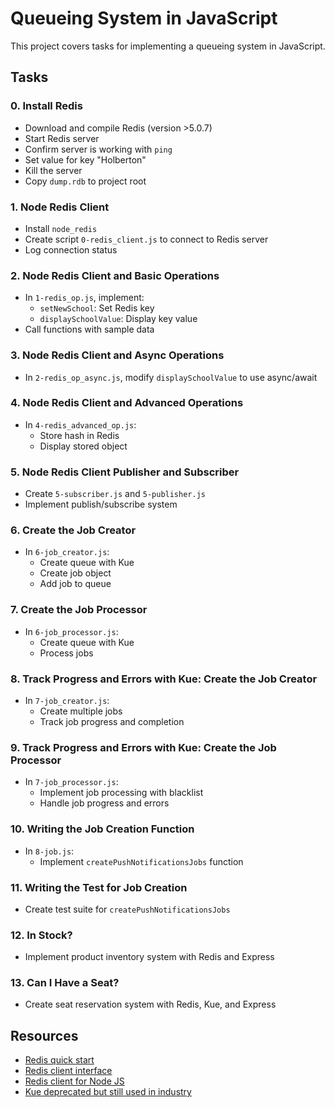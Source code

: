 # Queueing System in JavaScript

This project covers tasks for implementing a queueing system in JavaScript.

## Tasks

### 0. Install Redis

- Download and compile Redis (version >5.0.7)
- Start Redis server
- Confirm server is working with `ping`
- Set value for key "Holberton"
- Kill the server
- Copy `dump.rdb` to project root

### 1. Node Redis Client

- Install `node_redis`
- Create script `0-redis_client.js` to connect to Redis server
- Log connection status

### 2. Node Redis Client and Basic Operations

- In `1-redis_op.js`, implement:
  - `setNewSchool`: Set Redis key
  - `displaySchoolValue`: Display key value
- Call functions with sample data

### 3. Node Redis Client and Async Operations

- In `2-redis_op_async.js`, modify `displaySchoolValue` to use async/await

### 4. Node Redis Client and Advanced Operations

- In `4-redis_advanced_op.js`:
  - Store hash in Redis
  - Display stored object

### 5. Node Redis Client Publisher and Subscriber

- Create `5-subscriber.js` and `5-publisher.js`
- Implement publish/subscribe system

### 6. Create the Job Creator

- In `6-job_creator.js`:
  - Create queue with Kue
  - Create job object
  - Add job to queue

### 7. Create the Job Processor

- In `6-job_processor.js`:
  - Create queue with Kue
  - Process jobs

### 8. Track Progress and Errors with Kue: Create the Job Creator

- In `7-job_creator.js`:
  - Create multiple jobs
  - Track job progress and completion

### 9. Track Progress and Errors with Kue: Create the Job Processor

- In `7-job_processor.js`:
  - Implement job processing with blacklist
  - Handle job progress and errors

### 10. Writing the Job Creation Function

- In `8-job.js`:
  - Implement `createPushNotificationsJobs` function

### 11. Writing the Test for Job Creation

- Create test suite for `createPushNotificationsJobs`

### 12. In Stock?

- Implement product inventory system with Redis and Express

### 13. Can I Have a Seat?

- Create seat reservation system with Redis, Kue, and Express

## Resources

- [Redis quick start](https://intranet.alxswe.com/rltoken/8xeApIhnxgFZkgn54BiIeA)
- [Redis client interface](https://intranet.alxswe.com/rltoken/1rq3ral-3C5O1t67dbGcWg)
- [Redis client for Node JS](https://intranet.alxswe.com/rltoken/mRftfl67BrNvl-RM5JQfUA)
- [Kue deprecated but still used in industry](https://intranet.alxswe.com/rltoken/yTC3Ci2IV2US24xJsBfMgQ)
